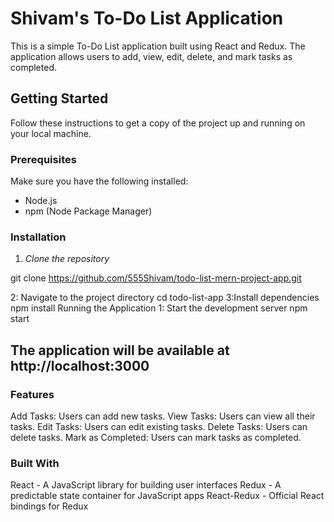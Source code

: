 # Shivam's To-Do List Application

This is a simple To-Do List application built using React and Redux. The application allows users to add, view, edit, delete, and mark tasks as completed.

## Getting Started

Follow these instructions to get a copy of the project up and running on your local machine.

### Prerequisites

Make sure you have the following installed:

- Node.js
- npm (Node Package Manager)

### Installation

1. *Clone the repository*
   
git clone https://github.com/555Shivam/todo-list-mern-project-app.git

2: Navigate to the project directory
   cd todo-list-app
3:Install dependencies
  npm install
Running the Application
1: Start the development server
  npm start

## The application will be available at http://localhost:3000

### Features
Add Tasks: Users can add new tasks.
View Tasks: Users can view all their tasks.
Edit Tasks: Users can edit existing tasks.
Delete Tasks: Users can delete tasks.
Mark as Completed: Users can mark tasks as completed.

### Built With
React - A JavaScript library for building user interfaces
Redux - A predictable state container for JavaScript apps
React-Redux - Official React bindings for Redux
